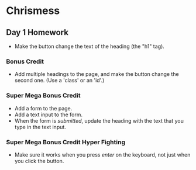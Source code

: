# Chrismess

## Day 1 Homework
* Make the button change the text of the heading (the "h1" tag).

### Bonus Credit
* Add multiple headings to the page, and make the button change the second one. (Use a 'class' or an 'id'.)

### Super Mega Bonus Credit
* Add a form to the page.
* Add a text input to the form.
* When the form is _submitted_, update the heading with the text that you type in the text input.

### Super Mega Bonus Credit Hyper Fighting
* Make sure it works when you press _enter_ on the keyboard, not just when you click the button.